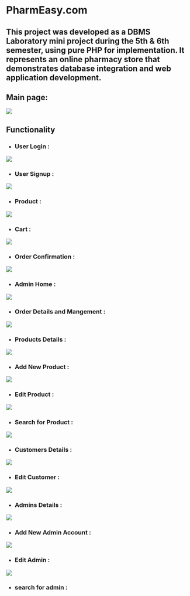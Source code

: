 # PharmEasy.com
## This project was developed as a DBMS Laboratory mini project during the 5th & 6th semester, using pure PHP for implementation. It represents an online pharmacy store that demonstrates database integration and web application development.
## Main page:
![](project-images/main_page.png)
## Functionality
* ### User Login :
![](project-images/user_login.png)
* ### User Signup :
![](project-images/user_signup.png)
* ### Product :
![](project-images/product_details.png)
* ### Cart :
![](project-images/cart.png)
* ### Order Confirmation :
![](project-images/order_confirm.png)
* ### Admin Home :
![](project-images/admin_home.png)
* ### Order Details and Mangement :
![](project-images/order_details.png)
* ### Products Details :
![](project-images/product_details.png)
* ### Add New Product :
![](project-images/product_add.png)
* ### Edit Product :
![](project-images/product_edit.png)
* ### Search for Product :
![](project-images/Search.png)
* ### Customers Details :
![](project-images/customer_details.png)
* ### Edit Customer :
![](project-images/customer_edit.png)
* ### Admins Details :
![](project-images/admin_details.png)
* ### Add New Admin Account :
![](project-images/admin_add.png)
* ### Edit Admin :
![](project-images/admin_edit.png)
* ### search for admin :
